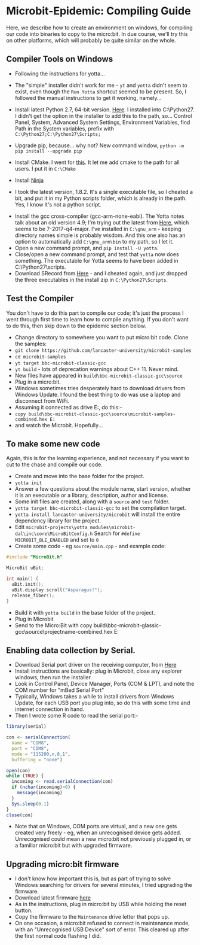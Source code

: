# Microbit-Epidemic: Compiling Guide

Here, we describe how to create an environment on windows, 
for compiling our code into binaries to copy to the micro:bit.
In due course, we'll try this on other platforms, which will
probably be quite similar on the whole.

## Compiler Tools on Windows

* Following the instructions for yotta...

* The "simple" installer didn't work for me - `yt` and `yotta` 
didn't seem to exist, even though the `Run Yotta` shortcut 
seemed to be present. So, I followed the manual instructions 
to get it working, namely...
* Install latest Python 2.7, 64-bit version. 
[Here](https://www.python.org/ftp/python/2.7.14/python-2.7.14.amd64.msi). I installed into 
C:\Python27. I didn't get the option in the installer to add 
this to the path, so... Control Panel, System, Advanced System 
Settings, Environment Variables, find Path in the System 
variables, prefix with `C:\Python27;C:\Python27\Scripts;`
* Upgrade pip, because... why not? New command window, 
`python -m pip install --upgrade pip`
* Install CMake. I went for 
[this](https://cmake.org/files/v3.11/cmake-3.11.1-win64-x64.msi). It let me add cmake to the path for
all users. I put it in `C:\CMake`
* Install [Ninja](https://github.com/ninja-build/ninja/releases)
- I took the latest version, 1.8.2. It's a single executable 
file, so I cheated a bit, and put it in my Python scripts 
folder, which is already in the path. Yes, I know it's not a 
python script.
* Install the gcc cross-compiler (gcc-arm-none-eabi). The 
Yotta notes talk about an old version 4.9; I'm trying out the 
latest from [Here](https://developer.arm.com/open-source/gnu-toolchain/gnu-rm/downloads),
which seems to be 7-2017-q4-major. I've installed in 
`C:\gnu_arm` - keeping directory names simple is probably wisdom.
And this one also has an option to automatically add 
`C:\gnu_arm\bin` to my path, so I let it.
* Open a new command prompt, and `pip install -U yotta`.
* Close/open a new command prompt, and test that `yotta` 
now does something. The executable for Yotta seems to have been 
added in C:\Python27\scripts.
* Download SRecord from 
[Here](http://srecord.sourceforge.net/download.html) - 
and I cheated again, and just dropped the three executables 
in the install zip in `C:\Python27\Scripts`.

## Test the Compiler

You don't have to do this part to compile our code; it's just
the process I went through first time to learn how to compile
anything. If you don't want to do this, then skip down to 
the epidemic section below.

* Change directory to somewhere you want to put micro:bit code. 
Clone the samples:
* `git clone https://github.com/lancaster-university/microbit-samples`
* `cd microbit-samples`
* `yt target bbc-microbit-classic-gcc`
* `yt build` - lots of deprecation warnings about C++ 11. Never mind.
* New files have appeared in 
`build\bbc-microbit-classic-gcc\source`
* Plug in a micro:bit. 
* Windows sometimes tries desperately hard to download drivers 
from Windows Update. I found the best thing to do was use a 
laptop and disconnect from WiFi.
* Assuming it connected as drive E:, do this:-
* `copy build\bbc-microbit-classic-gcc\source\microbit-samples-combined.hex E:`
* and watch the Microbit. Hopefully... 

## To make some new code

Again, this is for the learning experience, and not necessary
if you want to cut to the chase and compile our code.

* Create and move into the base folder for the project.
* `yotta init`
* Answer a few questions about the module name, start version, 
whether it is an executable or a library, description, author 
and license.
* Some init files are created, along with a `source` and 
`test` folder.
* `yotta target bbc-microbit-classic-gcc` to set the 
compilation target.
* `yotta install lancaster-university/microbit` will install 
the entire dependency library for the project.
* Edit `microbit-projects\yotta_modules\microbit-dal\inc\core\MicroBitConfig.h` 
Search for `#define MICROBIT_BLE_ENABLED` and set to `0`
* Create some code - eg `source/main.cpp` - and example code:
```C
#include "MicroBit.h"

MicroBit uBit;

int main() {
  uBit.init();
  uBit.display.scroll("Asparagus!");
  release_fiber();
}
```

* Build it with `yotta build` in the base folder of the project. 
* Plug in Microbit
* Send to the Micro:Bit with copy build\bbc-microbit-glassic-gcc\source\projectname-combined.hex E:

## Enabling data collection by Serial.

* Download Serial port driver on the receiving computer, from [Here](https://os.mbed.com/handbook/Windows-serial-configuration)
* Install instructions are basically: plug in Microbit, close any explorer windows, then run the installer.
* Look in Control Panel, Device Manager, Ports (COM & LPT), and note the COM number for "mBed Serial Port"
* Typically, Windows takes a while to install drivers from Windows Update, for each USB port you plug into, so do this with
some time and internet connection in hand.
* Then I wrote some R code to read the serial port:-

```R
library(serial)

con <- serialConnection(
  name = "COM8",
  port = "COM8",
  mode = "115200,n,8,1",
  buffering = "none")

open(con)
while (TRUE) {
  incoming <- read.serialConnection(con)
  if (nchar(incoming)>0) {
    message(incoming)
  }
  Sys.sleep(0.1)
}
close(con)
```

* Note that on Windows, COM ports are virtual, and a new one gets created very freely - eg, when an unrecognised device gets added. Unrecognised
could mean a new micro:bit not previously plugged in, or a familiar micro:bit but with upgraded firmware.

## Upgrading micro:bit firmware

* I don't know how important this is, but as part of trying to solve Windows searching for drivers for several minutes, I tried upgrading the
firmware.
* Download latest firmware [here](https://support.microbit.org/support/solutions/articles/19000019131-how-to-upgrade-the-firmware-on-the-micro-bit)
* As in the instructions, plug in micro:bit by USB while holding the reset button.
* Copy the firmware to the `Maintenance` drive letter that pops up.
* On one occasion, a micro:bit refused to connect in maintenance mode, with an "Unrecognised USB Device" sort of error. This cleared 
up after the first normal code flashing I did.
